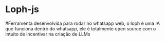 # Loph-js

#Ferramenta desenvolvida para rodar no whatsapp web, o loph é uma IA que funciona dentro do whatsapp, ele é totalmente open source com o intuito de incentivar na criação de LLMs
